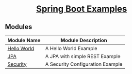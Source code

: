 <h1 align="center"><a href="https://github.com/bernardobalixa" target="_blank">Spring Boot Examples</a></h1>

## Modules

| Module Name                          | Module Description                      |
| ------------------------------------ | --------------------------------------- |
| [Hello World](./example-helloworld/) | A Hello World Example                   |
| [JPA](./example-jpa/)                | A JPA with simple REST Example          |
| [Security](./example-security/)      | A Security Configuration Example          |